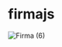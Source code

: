 # firmajs
![Firma (6)](https://github.com/witchdrums/firmajs/assets/85378121/a37f09e4-26de-450d-b7ed-40d35a576db1)

